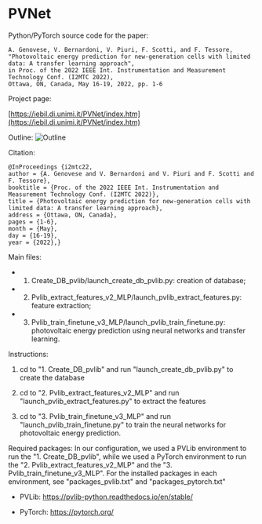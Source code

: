 # PVNet

Python/PyTorch source code for the paper:

	A. Genovese, V. Bernardoni, V. Piuri, F. Scotti, and F. Tessore, 
    "Photovoltaic energy prediction for new-generation cells with limited data: A transfer learning approach", 
    in Proc. of the 2022 IEEE Int. Instrumentation and Measurement Technology Conf. (I2MTC 2022), 
    Ottawa, ON, Canada, May 16-19, 2022, pp. 1-6
	
Project page:

[https://iebil.di.unimi.it/PVNet/index.htm](https://iebil.di.unimi.it/PVNet/index.htm)
    
Outline:
![Outline](https://iebil.di.unimi.it/PVNet/imgs/outline.jpg "Outline")

Citation:

	@InProceedings {i2mtc22,
    author = {A. Genovese and V. Bernardoni and V. Piuri and F. Scotti and F. Tessore},
    booktitle = {Proc. of the 2022 IEEE Int. Instrumentation and Measurement Technology Conf. (I2MTC 2022)},
    title = {Photovoltaic energy prediction for new-generation cells with limited data: A transfer learning approach},
    address = {Ottawa, ON, Canada},
    pages = {1-6},
    month = {May},
    day = {16-19},
    year = {2022},}

Main files:

- 1. Create_DB_pvlib/launch_create_db_pvlib.py: creation of database;
- 2. Pvlib_extract_features_v2_MLP/launch_pvlib_extract_features.py: feature extraction;
- 3. Pvlib_train_finetune_v3_MLP/launch_pvlib_train_finetune.py: photovoltaic energy prediction using neural networks and transfer learning.

Instructions:

1) cd to "1. Create_DB_pvlib" and run "launch_create_db_pvlib.py" to create the database
    
2) cd to "2. Pvlib_extract_features_v2_MLP" and run "launch_pvlib_extract_features.py" to extract the features
    
3) cd to "3. Pvlib_train_finetune_v3_MLP" and run "launch_pvlib_train_finetune.py" to train the neural networks for photovoltaic energy prediction.

Required packages:
In our configuration, we used a PVLib environment to run the "1. Create_DB_pvlib", while we used a PyTorch environment to run the "2. Pvlib_extract_features_v2_MLP" and the "3. Pvlib_train_finetune_v3_MLP". For the installed packages in each environment, see "packages_pvlib.txt" and "packages_pytorch.txt"

- PVLib: https://pvlib-python.readthedocs.io/en/stable/

- PyTorch: https://pytorch.org/

